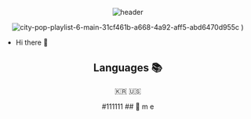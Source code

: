 <div align=center>

![header](https://capsule-render.vercel.app/api?type=soft&color=auto&height=150&section=header&text=xogjs&fontSize=70&animation=twinkling)
  
![city-pop-playlist-6-main-31cf461b-a668-4a92-aff5-abd6470d955c](https://user-images.githubusercontent.com/78254621/187934581-e88b722d-f906-4786-9ba6-88855fdbba99.gif)
)

  
<div align=left>

* Hi there 👋

 


<div align=center>
 

## Languages 📚

<p align="center"> 🇰🇷 🇺🇸 </p>
#111111
## 💫 m e
 
